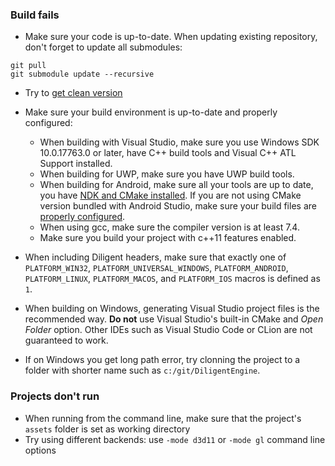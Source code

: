 ### Build fails
  
* Make sure your code is up-to-date. When updating existing repository, don't forget to update all submodules:

```
git pull
git submodule update --recursive
```

* Try to [get clean version](https://github.com/DiligentGraphics/DiligentEngine#cloning-the-repository)

* Make sure your build environment is up-to-date and properly configured:
  * When building with Visual Studio, make sure you use Windows SDK 10.0.17763.0 or later,
    have C++ build tools and Visual C++ ATL Support installed.
  * When building for UWP, make sure you have UWP build tools.
  * When building for Android, make sure all your tools are up to date, you have
    [NDK and CMake installed](https://developer.android.com/studio/projects/install-ndk).
    If you are not using CMake version bundled with Android Studio, make sure your build files are
    [properly configured](https://developer.android.com/studio/projects/add-native-code.html#use_a_custom_cmake_version).
  * When using gcc, make sure the compiler version is at least 7.4.
  * Make sure you build your project with c++11 features enabled.

* When including Diligent headers, make sure that exactly one of `PLATFORM_WIN32`,
  `PLATFORM_UNIVERSAL_WINDOWS`, `PLATFORM_ANDROID`, `PLATFORM_LINUX`, `PLATFORM_MACOS`, and
  `PLATFORM_IOS` macros is defined as `1`.

* When building on Windows, generating Visual Studio project files is the recommended way. **Do not**
  use Visual Studio's built-in CMake and *Open Folder* option. Other IDEs such as Visual Studio
  Code or CLion are not guaranteed to work.
 
* If on Windows you get long path error, try clonning the project to a folder with shorter name
  such as `c:/git/DiligentEngine`.

### Projects don't run

* When running from the command line, make sure that the project's `assets` folder is set as working directory
* Try using different backends: use `-mode d3d11` or `-mode gl` command line options 
